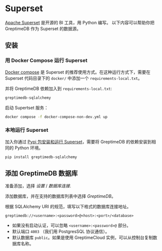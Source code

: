 # Superset

[Apache Superset](https://superset.apache.org) 是开源的 BI 工具，用 Python 编写。
以下内容可以帮助你把 GreptimeDB 作为 Superset 的数据源。

## 安装

### 用 Docker Compose 运行 Superset

[Docker compose](https://superset.apache.org/docs/installation/docker-compose)
是 Superset 的推荐使用方式。在这种运行方式下，需要在 Superset 代码目录下的
`docker/` 中添加一个 `requirements-local.txt`。

并将 GreptimeDB 依赖加入到 `requirements-local.txt`:

```txt
greptimedb-sqlalchemy
```

启动 Supertset 服务：

```bash
docker compose -f docker-compose-non-dev.yml up
```

### 本地运行 Superset

加入你通过 [Pypi 包安装和运行
Superset](https://superset.apache.org/docs/installation/pypi)，需要将 GreptimeDB
的依赖安装到相同的 Python 环境。

```bash
pip install greptimedb-sqlalchemy
```

## 添加 GreptimeDB 数据库

准备添加，选择 *设置* / *数据库连接*.

添加数据库，并在支持的数据库列表中选择 *GreptimeDB*。

根据 SQLAlchemy URI 的规范，填写以下格式的数据库连接地址。

```
greptimedb://<username>:<password>@<host>:<port>/<database>
```

- 如果没有启动认证，可以忽略 `<username>:<password>@` 部分。
- 默认端口 `4003` （我们用 PostgresSQL 协议通信）。
- 默认数据库 `public`。如果是使用 GreptimeCloud 实例，可以从控制台复制数据库名称。
